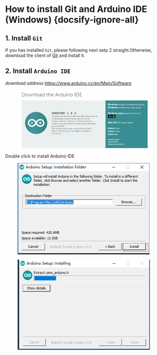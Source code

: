 # How to install Git and Arduino IDE (Windows) {docsify-ignore-all}

## 1. Install `Git`
If you has installed `Git`, please following next setp 2 straight.Otherwise, download the client of [Git](https://git-scm.com/download/win) and install it.

## 2. Install `Arduino IDE`

*download address*
https://www.arduino.cc/en/Main/Software

<figure>
    <img src="img/how_to_install_git_and_arduino/arduino_cc_package.png">
</figure>

Double click to install Arduino IDE

<figure>
    <img src="img/how_to_install_git_and_arduino/select_arduino_install_path.png">
</figure>

<figure>
    <img src="img/how_to_install_git_and_arduino/install_arduino_2.png">
</figure>